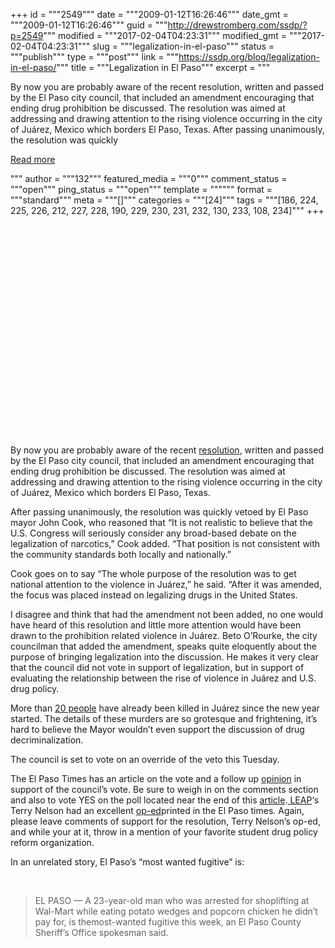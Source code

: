 +++
id = """2549"""
date = """2009-01-12T16:26:46"""
date_gmt = """2009-01-12T16:26:46"""
guid = """http://drewstromberg.com/ssdp/?p=2549"""
modified = """2017-02-04T04:23:31"""
modified_gmt = """2017-02-04T04:23:31"""
slug = """legalization-in-el-paso"""
status = """publish"""
type = """post"""
link = """https://ssdp.org/blog/legalization-in-el-paso/"""
title = """Legalization in El Paso"""
excerpt = """<p>By now you are probably aware of the recent resolution, written and passed by the El Paso city council, that included an amendment encouraging that ending drug prohibition be discussed. The resolution was aimed at addressing and drawing attention to the rising violence occurring in the city of Juárez, Mexico which borders El Paso, Texas. After passing unanimously, the resolution was quickly</p>
<div class="h10"></div>
<p><a class="more-link2 flat" href="https://ssdp.org/blog/legalization-in-el-paso/">Read more</a></p>
"""
author = """132"""
featured_media = """0"""
comment_status = """open"""
ping_status = """open"""
template = """"""
format = """standard"""
meta = """[]"""
categories = """[24]"""
tags = """[186, 224, 225, 226, 212, 227, 228, 190, 229, 230, 231, 232, 130, 233, 108, 234]"""
+++
<object style="width: 600px; height: 366px;" width="600" height="366" classid="clsid:d27cdb6e-ae6d-11cf-96b8-444553540000" codebase="http://download.macromedia.com/pub/shockwave/cabs/flash/swflash.cab#version=6,0,40,0"><param name="data" value="http://www.youtube.com/v/pUaoPNjw_eo&amp;hl=en_US&amp;feature=player_embedded&amp;version=3" /><param name="src" value="http://www.youtube.com/v/pUaoPNjw_eo&amp;hl=en_US&amp;feature=player_embedded&amp;version=3" /><embed style="width: 600px; height: 366px;" width="600" height="366" type="application/x-shockwave-flash" src="http://www.youtube.com/v/pUaoPNjw_eo&amp;hl=en_US&amp;feature=player_embedded&amp;version=3" data="http://www.youtube.com/v/pUaoPNjw_eo&amp;hl=en_US&amp;feature=player_embedded&amp;version=3" /></object>
By now you are probably aware of the recent <a href="http://www.elpasotimes.com/newupdated/ci_11386093">resolution</a>, written and passed by the El Paso city council, that included an amendment encouraging that ending drug prohibition be discussed. The resolution was aimed at addressing and drawing attention to the rising violence occurring in the city of Juárez, Mexico which borders El Paso, Texas.

After passing unanimously, the resolution was quickly vetoed by El Paso mayor John Cook, who reasoned that &#8220;It is not realistic to believe that the U.S. Congress will seriously consider any broad-based debate on the legalization of narcotics,&#8221; Cook added. &#8220;That position is not consistent with the community standards both locally and nationally.&#8221;

Cook goes on to say &#8220;The whole purpose of the resolution was to get national attention to the violence in Juárez,&#8221; he said. &#8220;After it was amended, the focus was placed instead on legalizing drugs in the United States.

I disagree and think that had the amendment not been added, no one would have heard of this resolution and little more attention would have been drawn to the prohibition related violence in Juárez. Beto O&#8217;Rourke, the city councilman that added the amendment, speaks quite eloquently about the purpose of bringing legalization into the discussion. He makes it very clear that the council did not vote in support of legalization, but in support of evaluating the relationship between the rise of violence in Juárez and U.S. drug policy.

More than <a href="http://www.elpasotimes.com/ci_11402475">20 people</a> have already been killed in Juárez since the new year started. The details of these murders are so grotesque and frightening, it&#8217;s hard to believe the Mayor wouldn&#8217;t even support the discussion of drug decriminalization.

The council is set to vote on an override of the veto this Tuesday.

The El Paso Times has an article on the vote and a follow up <a href="http://www.elpasotimes.com/opinion/ci_11424657">opinion</a> in support of the council&#8217;s vote. Be sure to weigh in on the comments section and also to vote YES on the poll located near the end of this <a href="http://www.elpasotimes.com/newupdated/ci_11386093">article</a>.<a href="http://www.askleap.org/"> </a><a href="http://www.askleap.org/">LEAP</a>&#8216;s Terry Nelson had an excellent <a href="http://www.elpasotimes.com/opinion/ci_11424658">op-ed</a>printed in the El Paso times. Again, please leave comments of support for the resolution, Terry Nelson&#8217;s op-ed, and while your at it, throw in a mention of your favorite student drug policy reform organization.

In an unrelated story, El Paso&#8217;s &#8220;most wanted fugitive&#8221; is:

&nbsp;
<blockquote>EL PASO &#8212; A 23-year-old man who was arrested for shoplifting at Wal-Mart while eating potato wedges and popcorn chicken he didn&#8217;t pay for, is themost-wanted fugitive this week, an El Paso County Sheriff&#8217;s Office spokesman said.</blockquote>
